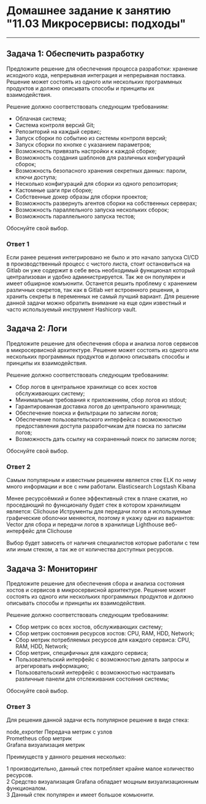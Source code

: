 # Домашнее задание к занятию "11.03 Микросервисы: подходы"

---
## Задача 1: Обеспечить разработку

Предложите решение для обеспечения процесса разработки: хранение исходного кода, непрерывная интеграция и непрерывная поставка.
Решение может состоять из одного или нескольких программных продуктов и должно описывать способы и принципы их взаимодействия.

Решение должно соответствовать следующим требованиям:
- Облачная система;
- Система контроля версий Git;
- Репозиторий на каждый сервис;
- Запуск сборки по событию из системы контроля версий;
- Запуск сборки по кнопке с указанием параметров;
- Возможность привязать настройки к каждой сборке;
- Возможность создания шаблонов для различных конфигураций сборок;
- Возможность безопасного хранения секретных данных: пароли, ключи доступа;
- Несколько конфигураций для сборки из одного репозитория;
- Кастомные шаги при сборке;
- Собственные докер образы для сборки проектов;
- Возможность развернуть агентов сборки на собственных серверах;
- Возможность параллельного запуска нескольких сборок;
- Возможность параллельного запуска тестов;

Обоснуйте свой выбор.

### Ответ 1

Если ранее решения интегрировано не было и это начало запуска CI/CD в производственный процесс с чистого листа, стоит остановиться на Gitlab он уже содержит в себе весь необходимый функционал который централизован и удобно администрируется.
Так же он популярен и имеет обширное комъюнити.
Останется решить проблему с хранением различных секретов, так как в Gitlab нет встроенного решения, а хранить секреты в переменных не самый лучший вариант.
Для решение данной задачи можно обратить внимание на еще один известный и часто используемый инструмент Hashicorp vault.

## Задача 2: Логи

Предложите решение для обеспечения сбора и анализа логов сервисов в микросервисной архитектуре.
Решение может состоять из одного или нескольких программных продуктов и должно описывать способы и принципы их взаимодействия.

Решение должно соответствовать следующим требованиям:
- Сбор логов в центральное хранилище со всех хостов обслуживающих систему;
- Минимальные требования к приложениям, сбор логов из stdout;
- Гарантированная доставка логов до центрального хранилища;
- Обеспечение поиска и фильтрации по записям логов;
- Обеспечение пользовательского интерфейса с возможностью предоставления доступа разработчикам для поиска по записям логов;
- Возможность дать ссылку на сохраненный поиск по записям логов;

Обоснуйте свой выбор.

### Ответ 2

Самым популярным и известным решением является стек ELK по нему много информации и все с ним работали.
Elasticsearch
Logstash
Kibana

Менее ресурсоёмкий и более эффективный стек в плане сжатия, но проседающий по функционалу будет стек в котором хранилищем является:
Clichouse
Иструменты для передачи логов и используемые графические оболочки меняются, поэтому я укажу одни из вариантов:
Vector для сбора и передачи логов в хранилище
Lighthouse веб-интерфейс для Clichouse

Выбор будет зависеть от наличия специалистов которые работали с тем или иным стеком, а так же от количества доступных ресурсов.

## Задача 3: Мониторинг

Предложите решение для обеспечения сбора и анализа состояния хостов и сервисов в микросервисной архитектуре.
Решение может состоять из одного или нескольких программных продуктов и должно описывать способы и принципы их взаимодействия.

Решение должно соответствовать следующим требованиям:
- Сбор метрик со всех хостов, обслуживающих систему;
- Сбор метрик состояния ресурсов хостов: CPU, RAM, HDD, Network;
- Сбор метрик потребляемых ресурсов для каждого сервиса: CPU, RAM, HDD, Network;
- Сбор метрик, специфичных для каждого сервиса;
- Пользовательский интерфейс с возможностью делать запросы и агрегировать информацию;
- Пользовательский интерфейс с возможностью настраивать различные панели для отслеживания состояния системы;

Обоснуйте свой выбор.

### Ответ 3


Для решения данной задачи есть популярное решение в виде стека:

node_exporter Передача метрик с узлов \
Prometheus сбор метрик \
Grafana визуализация метрик

Преимуществ у данного решения несколько:

1 производительно, данный стек потребляет крайне малое количество ресурсов. \
2 Средство визуализация Grafana обладает мощным визуализационным функционалом. \
3 Данный стек популярен и имеет большое комьюнити.
